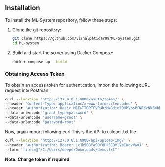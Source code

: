 ## Installation

To install the ML-System repository, follow these steps:

1. Clone the git repository:
    ```sh
    git clone https://github.com/vishalpatidar99/ML-System.git
    cd ML-system
    ```

2. Build and start the server using Docker Compose:
    ```sh
    docker-compose up --build
    ```

### Obtaining Access Token

To obtain an access token for authentication, import the following cURL request into Postman:

```sh
curl --location 'http://127.0.0.1:8000/oauth/token/' \
--header 'Content-Type: application/x-www-form-urlencoded' \
--header 'Authorization: Basic M1EwTTBPTFVRUktMVGdielRUMVpsMFNRdzNkSWhDeTBieXhtemZlVzpZVWhnRFk4dFFWclVkY0pLVW9xakZ3b05ZNlNIRVRiUElYNzVUWGZwbmtDaW9RM1h5enFEUW1TdXlQeVlGQ2R6TWxvU1Y5cEVMbDV6ZkpWUkxtejhzVHpOQmlzNDM2amZkVU1lVDVUdXBvbXNzRHlGWnFpNjNGS2I2OXc5VkFKaQ==' \
--data-urlencode 'grant_type=password' \
--data-urlencode 'username=groot' \
--data-urlencode 'password=root'
```

Now, again import following curl
This is the API to upload .txt file
```sh
curl --location 'http://127.0.0.1:8000/api/upload-img/' \
--header 'Authorization: Bearer Lc1k5BBfaSDY8Hk8EDVlVeIWgvVw0J' \
--form 'files=@"/C:/Users/deepe/Downloads/demo.txt"'
```

**Note: Change token if required**
